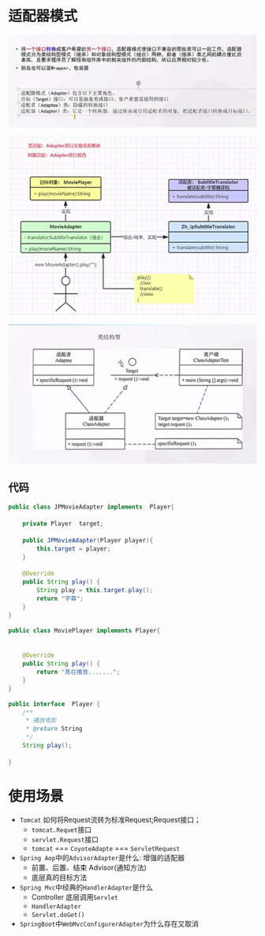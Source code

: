 # 适配器模式

![image-20221226170815150](.\images\image-20221226_01png)

![image-20221226171239680](.\images\image-20221226_02.png)

![image-20221227110345409](.\images\20221227_01.png)

## 代码

```java
public class JPMovieAdapter implements  Player{

    private Player  target;

    public JPMovieAdapter(Player player){
        this.target = player;
    }

    @Override
    public String play() {
        String play = this.target.play();
        return "字幕";
    }
}
```

```java
public class MoviePlayer implements Player{


    @Override
    public String play() {
        return "真在播放.......";
    }
}
```

```java
public interface  Player {
    /**
     * 播放电影
     * @return String
     */
    String play();

}
```

# 使用场景

- `Tomcat` 如何将Request流转为标准Request;Request接口；
  - `tomcat.Requet`接口
  - `servlet.Request`接口  
  - `tomcat` === `CoyoteAdapte` === `ServletRequest`
- `Spring Aop`中的`AdvisorAdapter`是什么:   增强的适配器  
  - 前置、后置、结束  Advisor(通知方法)
  - 底层真的目标方法
- `Spring Mvc`中经典的`HandlerAdapter`是什么
  - Controller   底层调用`Servlet`
  - `HandlerAdapter`
  - `Servlet.doGet()`
- `SpringBoot`中`WebMvcConfigurerAdapter`为什么存在又取消